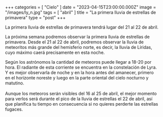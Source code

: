 +++
categories = [ "Cielo" ]
date = "2023-04-15T23:00:00.000Z"
image = "/images/ly_n.jpg"
tags = [ "abril" ]
title = "La primera lluvia de estrellas de primavera"
type = "post"
+++


La primera lluvia de estrellas de primavera tendrá lugar del 21 al 22 de abril.

La próxima semana podremos observar la primera lluvia de estrellas de primavera. Desde el 21 al 22 de abril, podremos observar la lluvia de meteoritos más grande del hemisferio norte, es decir, la lluvia de Líridas, cuyo máximo caerá precisamente en esta noche.

Según los astrónomos la cantidad de meteoros puede llegar a 18-20 por hora. El radiante de esta corriente se encuentra en la constelación de Lyra. Y es mejor observarla de noche y en la hora antes del amanecer, primero en el horizonte noreste y luego en la parte oriental del cielo nocturno y matutino.\
\
Aunque los meteoros serán visibles del 16 al 25 de abril, el mejor momento para verlos será durante el pico de la lluvia de estrellas el 22 de abril, así que planifica tu tiempo en consecuencia si no quieres perderte las estrellas fugaces.
